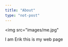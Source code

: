 ```yaml
---
title: "About"
type: "not-post"
---
```


<img src="images/me.jpg" </img>

I am Erik this is my web page
